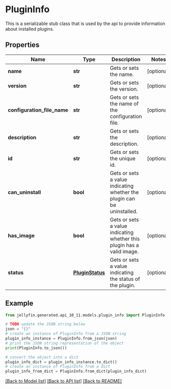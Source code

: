 # PluginInfo

This is a serializable stub class that is used by the api to provide information about installed plugins.

## Properties

Name | Type | Description | Notes
------------ | ------------- | ------------- | -------------
**name** | **str** | Gets or sets the name. | [optional] 
**version** | **str** | Gets or sets the version. | [optional] 
**configuration_file_name** | **str** | Gets or sets the name of the configuration file. | [optional] 
**description** | **str** | Gets or sets the description. | [optional] 
**id** | **str** | Gets or sets the unique id. | [optional] 
**can_uninstall** | **bool** | Gets or sets a value indicating whether the plugin can be uninstalled. | [optional] 
**has_image** | **bool** | Gets or sets a value indicating whether this plugin has a valid image. | [optional] 
**status** | [**PluginStatus**](PluginStatus.md) | Gets or sets a value indicating the status of the plugin. | [optional] 

## Example

```python
from jellyfin.generated.api_10_11.models.plugin_info import PluginInfo

# TODO update the JSON string below
json = "{}"
# create an instance of PluginInfo from a JSON string
plugin_info_instance = PluginInfo.from_json(json)
# print the JSON string representation of the object
print(PluginInfo.to_json())

# convert the object into a dict
plugin_info_dict = plugin_info_instance.to_dict()
# create an instance of PluginInfo from a dict
plugin_info_from_dict = PluginInfo.from_dict(plugin_info_dict)
```
[[Back to Model list]](../README.md#documentation-for-models) [[Back to API list]](../README.md#documentation-for-api-endpoints) [[Back to README]](../README.md)


